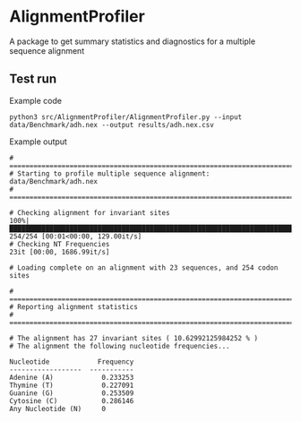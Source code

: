 # AlignmentProfiler

A package to get summary statistics and diagnostics for a multiple sequence alignment


## Test run

Example code 

```python3 src/AlignmentProfiler/AlignmentProfiler.py --input data/Benchmark/adh.nex --output results/adh.nex.csv```

Example output 

```
# ==============================================================================
# Starting to profile multiple sequence alignment: data/Benchmark/adh.nex
# ==============================================================================

# Checking alignment for invariant sites
100%|███████████████████████████████████████████████████████████████████████████████████████████████████████████████████████████████████████████████| 254/254 [00:01<00:00, 129.00it/s]
# Checking NT Frequencies
23it [00:00, 1686.99it/s]

# Loading complete on an alignment with 23 sequences, and 254 codon sites

# ==============================================================================
# Reporting alignment statistics
# ==============================================================================

# The alignment has 27 invariant sites ( 10.62992125984252 % ) 
# The alignment the following nucleotide frequencies...

Nucleotide            Frequency
------------------  -----------
Adenine (A)            0.233253
Thymine (T)            0.227091
Guanine (G)            0.253509
Cytosine (C)           0.286146
Any Nucleotide (N)     0

```




